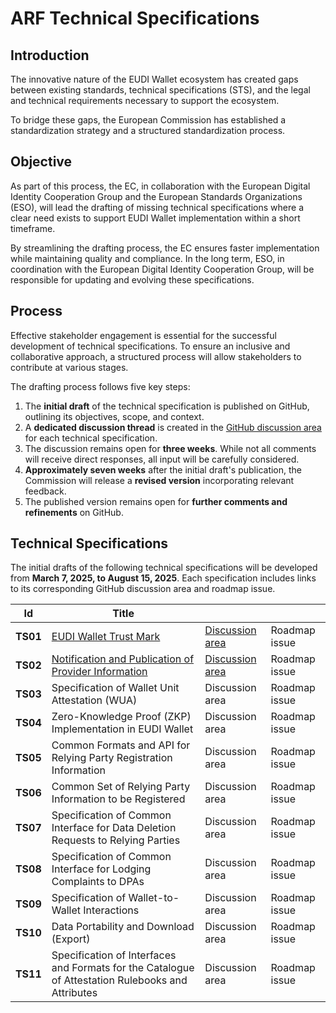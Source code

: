 # ARF Technical Specifications

## Introduction

The innovative nature of the EUDI Wallet ecosystem has created gaps between
existing standards, technical specifications (STS), and the legal and technical
requirements necessary to support the ecosystem.

To bridge these gaps, the European Commission has established a
standardization strategy and a structured standardization process.

## Objective

As part of this process, the EC, in collaboration with the European Digital
Identity Cooperation Group and the European Standards Organizations (ESO), will
lead the drafting of missing technical specifications where a clear need exists
to support EUDI Wallet implementation within a short timeframe.  

By streamlining the drafting process, the EC ensures faster implementation while
maintaining quality and compliance. In the long term, ESO, in coordination with
the European Digital Identity Cooperation Group, will be responsible for
updating and evolving these specifications.

## Process

Effective stakeholder engagement is essential for the successful development of
technical specifications. To ensure an inclusive and collaborative approach, a
structured process will allow stakeholders to contribute at various stages.

The drafting process follows five key steps:

1. The **initial draft** of the technical specification is published on GitHub,
outlining its objectives, scope, and context.
2. A **dedicated discussion thread** is created in the
[GitHub discussion area](https://github.com/eu-digital-identity-wallet/eudi-doc-architecture-and-reference-framework/discussions) for each technical specification.
3. The discussion remains open for **three weeks**. While not all comments will
receive direct responses, all input will be carefully considered.
4. **Approximately seven weeks** after the initial draft's publication, the
Commission will release a **revised version** incorporating relevant feedback.
5. The published version remains open for **further comments and refinements**
on GitHub.

## Technical Specifications

The initial drafts of the following technical specifications will be developed
from **March 7, 2025, to August 15, 2025**. Each specification includes links to
its corresponding GitHub discussion area and roadmap issue.

| Id | Title |  |  |
|----|-------|--|--|
| **TS01** | [EUDI Wallet Trust Mark](ts1-eudi-wallet-trust-mark.md) | [Discussion area](https://github.com/eu-digital-identity-wallet/eudi-doc-architecture-and-reference-framework/discussions/425) | Roadmap issue |
| **TS02** | [Notification and Publication of Provider Information](ts2-notification-publication-provider-information.md) | [Discussion area](https://github.com/eu-digital-identity-wallet/eudi-doc-architecture-and-reference-framework/discussions/427) | Roadmap issue |
| **TS03** | Specification of Wallet Unit Attestation (WUA) | Discussion area | Roadmap issue |
| **TS04** | Zero-Knowledge Proof (ZKP) Implementation in EUDI Wallet | Discussion area | Roadmap issue |
| **TS05** | Common Formats and API for Relying Party Registration Information | Discussion area | Roadmap issue |
| **TS06** | Common Set of Relying Party Information to be Registered | Discussion area | Roadmap issue |
| **TS07** | Specification of Common Interface for Data Deletion Requests to Relying Parties | Discussion area | Roadmap issue |
| **TS08** | Specification of Common Interface for Lodging Complaints to DPAs | Discussion area | Roadmap issue |
| **TS09** | Specification of Wallet-to-Wallet Interactions | Discussion area | Roadmap issue |
| **TS10** | Data Portability and Download (Export) | Discussion area | Roadmap issue |
| **TS11** | Specification of Interfaces and Formats for the Catalogue of Attestation Rulebooks and Attributes | Discussion area | Roadmap issue |
